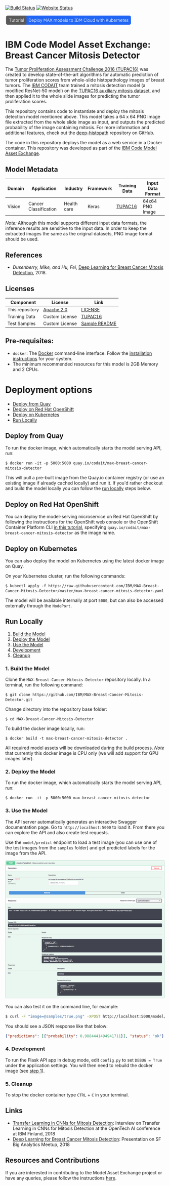 [![Build Status](https://travis-ci.org/IBM/MAX-Breast-Cancer-Mitosis-Detector.svg?branch=master)](https://travis-ci.org/IBM/MAX-Breast-Cancer-Mitosis-Detector) [![Website Status](https://img.shields.io/website/http/max-breast-cancer-mitosis-detector.codait-prod-41208c73af8fca213512856c7a09db52-0000.us-east.containers.appdomain.cloud/swagger.json.svg?label=api+demo)](http://max-breast-cancer-mitosis-detector.codait-prod-41208c73af8fca213512856c7a09db52-0000.us-east.containers.appdomain.cloud)

[<img src="docs/deploy-max-to-ibm-cloud-with-kubernetes-button.png" width="400px">](http://ibm.biz/max-to-ibm-cloud-tutorial)

# IBM Code Model Asset Exchange: Breast Cancer Mitosis Detector

The [Tumor Proliferation Assessment Challenge 2016 (TUPAC16)](http://tupac.tue-image.nl/) was created to develop state-of-the-art algorithms for automatic prediction of tumor proliferation scores from whole-slide histopathology images of breast tumors. The [IBM CODAIT](http://codait.org) team trained a mitosis detection model (a modified ResNet-50 model) on the [TUPAC16 auxiliary mitosis dataset](http://tupac.tue-image.nl/node/3), and then applied it to the whole slide images for predicting the tumor proliferation scores.

This repository contains code to instantiate and deploy the mitosis detection model mentioned above. This model takes a 64 x 64 PNG image file extracted from the whole slide image as input, and outputs the predicted probability of the image containing mitosis. For more information and additional features, check out the [deep-histopath](https://github.com/CODAIT/deep-histopath) repository on GitHub.

The code in this repository deploys the model as a web service in a Docker container. This repository was developed as part of the [IBM Code Model Asset Exchange](https://developer.ibm.com/code/exchanges/models/).

## Model Metadata
| Domain | Application | Industry  | Framework | Training Data | Input Data Format |
| ------------- | --------  | -------- | --------- | --------- | -------------- | 
| Vision | Cancer Classification | Health care | Keras | [TUPAC16](http://tupac.tue-image.nl/node/5) | 64x64 PNG Image|

_Note:_ Although this model supports different input data formats, the inference results are sensitive to the input data. In order to keep the extracted images the same as the original datasets, PNG image format should be used.


## References
* _Dusenberry, Mike, and Hu, Fei_, [Deep Learning for Breast Cancer Mitosis Detection](https://github.com/CODAIT/deep-histopath/raw/master/docs/tupac16-paper/paper.pdf), 2018.

## Licenses

| Component | License | Link  |
| ------------- | --------  | -------- |
| This repository | [Apache 2.0](https://www.apache.org/licenses/LICENSE-2.0) | [LICENSE](LICENSE) |
| Training Data | Custom License | [TUPAC16](http://tupac.tue-image.nl/node/5) |
| Test Samples | Custom License | [Sample README](samples/README.md) |

## Pre-requisites:

* `docker`: The [Docker](https://www.docker.com/) command-line interface. Follow the
[installation instructions](https://docs.docker.com/install/) for your system.
* The minimum recommended resources for this model is 2GB Memory and 2 CPUs.

# Deployment options

* [Deploy from Quay](#deploy-from-quay)
* [Deploy on Red Hat OpenShift](#deploy-on-red-hat-openshift)
* [Deploy on Kubernetes](#deploy-on-kubernetes)
* [Run Locally](#run-locally)

## Deploy from Quay

To run the docker image, which automatically starts the model serving API, run:

```
$ docker run -it -p 5000:5000 quay.io/codait/max-breast-cancer-mitosis-detector
```

This will pull a pre-built image from the Quay.io container registry  (or use an existing image if already cached locally) and run it.
If you'd rather checkout and build the model locally you can follow the [run locally](#run-locally) steps below.

## Deploy on Red Hat OpenShift

You can deploy the model-serving microservice on Red Hat OpenShift by following the instructions for the OpenShift web console or the OpenShift Container Platform CLI [in this tutorial](https://developer.ibm.com/tutorials/deploy-a-model-asset-exchange-microservice-on-red-hat-openshift/), specifying `quay.io/codait/max-breast-cancer-mitosis-detector` as the image name.

## Deploy on Kubernetes

You can also deploy the model on Kubernetes using the latest docker image on Quay.

On your Kubernetes cluster, run the following commands:

```
$ kubectl apply -f https://raw.githubusercontent.com/IBM/MAX-Breast-Cancer-Mitosis-Detector/master/max-breast-cancer-mitosis-detector.yaml
```

The model will be available internally at port `5000`, but can also be accessed externally through the `NodePort`.

## Run Locally

1. [Build the Model](#1-build-the-model)
2. [Deploy the Model](#2-deploy-the-model)
3. [Use the Model](#3-use-the-model)
4. [Development](#4-development)
5. [Cleanup](#5-cleanup)

### 1. Build the Model

Clone the `MAX-Breast-Cancer-Mitosis-Detector` repository locally. In a terminal, run the following command:

```
$ git clone https://github.com/IBM/MAX-Breast-Cancer-Mitosis-Detector.git
```

Change directory into the repository base folder:

```
$ cd MAX-Breast-Cancer-Mitosis-Detector
```

To build the docker image locally, run: 

```
$ docker build -t max-breast-cancer-mitosis-detector .
```

All required model assets will be downloaded during the build process. _Note_ that currently this docker image is CPU
only (we will add support for GPU images later).

### 2. Deploy the Model

To run the docker image, which automatically starts the model serving API, run:

```
$ docker run -it -p 5000:5000 max-breast-cancer-mitosis-detector
```

### 3. Use the Model

The API server automatically generates an interactive Swagger documentation page. Go to `http://localhost:5000` to load
it. From there you can explore the API and also create test requests.

Use the `model/predict` endpoint to load a test image (you can use one of the test images from the `samples` folder) and
get predicted labels for the image from the API.

![Swagger Doc Screenshot](docs/swagger-screenshot.png)

You can also test it on the command line, for example:

```bash
$ curl -F "image=@samples/true.png" -XPOST http://localhost:5000/model/predict
```

You should see a JSON response like that below:

```json
{"predictions": [{"probability": 0.9884441494941711}], "status": "ok"}
```

### 4. Development

To run the Flask API app in debug mode, edit `config.py` to set `DEBUG = True` under the application settings. You will
then need to rebuild the docker image (see [step 1](#1-build-the-model)).

### 5. Cleanup

To stop the docker container type `CTRL` + `C` in your terminal.

## Links

* [Transfer Learning in CNNs for Mitosis Detection](https://www.youtube.com/watch?v=E2Ne1JYLyp4): Interview on Transfer Learning in CNNs for Mitosis Detection at the OpenTech AI conference at IBM Finland, 2018
* [Deep Learning for Breast Cancer Mitosis Detection](https://www.youtube.com/watch?v=vov4xyhs3jY&feature=youtu.be&t=1h4m57s): Presentation on SF Big Analytics Meetup, 2018

## Resources and Contributions
   
If you are interested in contributing to the Model Asset Exchange project or have any queries, please follow the instructions [here](https://github.com/CODAIT/max-central-repo).
